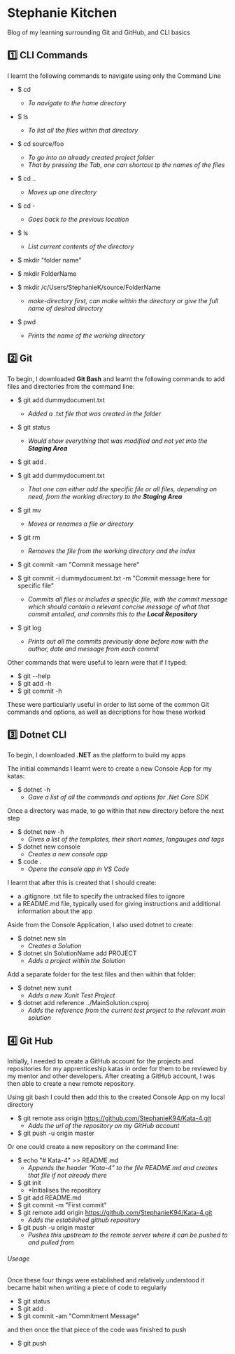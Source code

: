 # Stephanie Kitchen
Blog of my learning surrounding Git and GitHub, and CLI basics

## :one: CLI Commands
I learnt the following commands to navigate using only the Command Line

* $ cd  
  * *To navigate to the home directory*
* $ ls
  * *To list all the files within that directory*
* $ cd source/foo
  * *To go into an already created project folder*
  * *That by pressing the Tab, one can shortcut tp the names of the files*

* $ cd ..
  * *Moves up one directory*
* $ cd -
  * *Goes back to the previous location*

* $ ls
  * *List current contents of the directory*
  
* $ mkdir "folder name"
* $ mkdir FolderName
* $ mkdir /c/Users/StephanieK/source/FolderName
  * *make-directory first, can make within the directory or give the full name of desired directory*

* $ pwd
  * *Prints the name of the working directory*
  

## :two: Git
To begin, I downloaded __Git Bash__ and learnt the following commands to add files and directories from the command line:

* $ git add dummydocument.txt
  * *Added a .txt file that was created in the folder*
* $ git status
  * *Would show everything that was modified and not yet into the __Staging Area__*
* $ git add .
* $ git add dummydocument.txt
  * *That one can either add the specific file or all files, depending on need, from the working directory to the __Staging Area__*
  
* $ git mv
  * *Moves or renames a file or directory*
* $ git rm
  * *Removes the file from the working directory and the index*
  
* $ git commit -am "Commit message here"
* $ git commit -i dummydocument.txt -m "Commit message here for specific file"
  * *Commits all files or includes a specific file, with the commit message which should contain a relevant concise message of what that commit entailed, and commits this to the __Local Repository__*
* $ git log
  * *Prints out all the commits previously done before now with the author, date and message from each commit*

Other commands that were useful to learn were that if I typed:
* $ git --help
* $ git add -h
* $ git commit -h

These were particularly useful in order to list some of the common Git commands and options, as well as decriptions for how these worked

## :three: Dotnet CLI
To begin, I downloaded **.NET** as the platform to build my apps

The initial commands I learnt were to create a new Console App for my katas:

* $ dotnet -h
  * *Gave a list of all the commands and options for .Net Core SDK*

Once a directory was made, to go within that new directory before the next step
  
* $ dotnet new -h
  * *Gives a list of the templates, their short names, langauges and tags*
* $ dotnet new console
  * *Creates a new console app*
* $ code .
  * *Opens the console app in VS Code*

I learnt that after this is created that I should create:
* a .gitignore .txt file to specify the untracked files to ignore
* a README.md file, typically used for giving instructions and additional information about the app

Aside from the Console Application, I also used dotnet to create:
* $ dotnet new sln
  * *Creates a Solution*
* $ dotnet sln SolutionName add PROJECT
  * *Adds a project within the Solution*
  
Add a separate folder for the test files and then within that folder:
* $ dotnet new xunit
  * *Adds a new Xunit Test Project*
* $ dotnet add reference ../MainSolution.csproj
  * *Adds the reference from the current test project to the relevant main solution*

## :four: Git Hub
Initially, I needed to create a GitHub account for the projects and repositories for my apprenticeship katas in order for them to be reviewed by my mentor and other developers.
After creating a GitHub account, I was then able to create a new remote repository.

Using git bash I could then add this to the created Console App on my local directory
* $ git remote ass origin https://github.com/StephanieK94/Kata-4.git
  * *Adds the url of the repository on my GitHub account*
* $ git push -u origin master

Or one could create a new repository on the command line:
* $ echo "# Kata-4" >> README.md
  * *Appends the header "Kata-4" to the file README.md and creates that file if not already there*
* $ git init
  * *Initialises the repository
* $ git add README.md
* $ git commit -m "First commit"
* $ git remote add origin https://github.com/StephanieK94/Kata-4.git
  * *Adds the established github repository*
* $ git push -u origin master
  * *Pushes this upstream to the remote server where it can be pushed to and pulled from*

###### Useage
Once these four things were established and relatively understood it became habit when writing a piece of code to regularly
* $ git status
* $ git add .
* $ git commit -am "Commitment Message"

and then once the that piece of the code was finished to push
* $ git push
